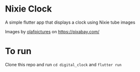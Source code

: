 # Nixie Clock

A simple flutter app that displays a clock using Nixie tube images

Images by [olafpictures](https://pixabay.com/users/olafpictures-2427999/) on https://pixabay.com/

# To run

Clone this repo and run `cd digital_clock` and `flutter run`
